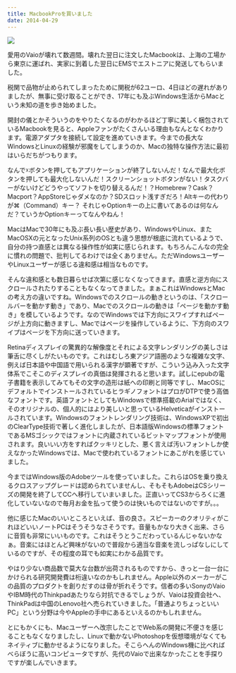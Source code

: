 ```yaml
---
title: MacbookProを買いました
date: 2014-04-29
---
```


![](https://farm8.staticflickr.com/7230/14053072244_f0f695b8fb_b_d.jpg)

愛用のVaioが壊れて数週間。壊れた翌日に注文したMacbookは、上海の工場から東京に運ばれ、実家に到着した翌日にEMSでエストニアに発送してもらいました。

税関で品物が止められてしまったために関税が62ユーロ、4日ほどの遅れがありましたが、無事に受け取ることができ、17年にも及ぶWindows生活からMacという未知の道を歩き始めました。

開封の儀とかそういうのをやりたくなるのがわかるほど丁寧に美しく梱包されているMacbookを見ると、Appleファンがたくさんいる理由もなんとなくわかります。電源アダプタを接続して設定を進めていきます。今までの長大なWindowsとLinuxの経験が邪魔をしてしまうのか、Macの独特な操作方法に最初はいらだちがつもります。

なんで☓ボタンを押してもアプリケーションが終了しないんだ！なんで最大化ボタンを押しても最大化しないんだ！スクリーンショットボタンがない！タスクバーがないけどどうやってソフトを切り替えるんだ！？Homebrew？Cask？Macport？AppStoreじゃダメなのか？SDスロット浅すぎだろ！Altキーの代わりが⌘（Command）キー？
それじゃOptionキーの上に書いてあるのは何なんだ？ていうかOptionキーってなんやねん！

MacはMacで30年にも及ぶ長い長い歴史があり、WindowsやLinux、またMacOSXの元となったUnix系列のOSとも違う思想が根底に流れているようで、自分の持つ直感とは異なる操作性が如実に感じられます。もちろんこんなの完全に慣れの問題で、批判してるわけでは全くありません。ただWindowsユーザーやLinuxユーザーが感じる違和感は相当なものです。

そんな違和感とも数日暮らせば次第に感じなくなってきます。直感と逆方向にスクロールされたりすることもなくなってきました。まぁこれはWindowsとMacの考え方の違いですね。Windowsでのスクロールの動きというのは、「スクロールバーを動かす動き」であり、Macでのスクロールの動きは「ページを動かす動き」を模しているようです。なのでWindowsでは下方向にスワイプすればページが上方向に動きますし、Macではページを操作しているように、下方向のスワイプはページを下方向に送っていきます。

Retinaディスプレイの驚異的な解像度とそれによる文字レンダリングの美しさは筆舌に尽くしがたいものです。これはむしろ東アジア語圏のような複雑な文字、例えば日本語や中国語で用いられる漢字が顕著ですが、こういう込み入った文字体系でこそこのディスプレイの真価は発揮されると思います。試しにepubの電子書籍を表示してみてもその文字の造形は紙への印刷と同等ですし、MacOSにデフォルトでインストールされているヒラギノフォントはプロがDTPで使う高価なフォントです。英語フォントとしてもWindowsで標準搭載のArialではなく、そのオリジナルの、個人的にはより美しいと思っているHelveticaがインストールされています。Windowsのフォントレンダリング技術は、WindowsXPで初出のClearType技術で著しく進化しましたが、日本語版Windowsの標準フォントであるMSゴシックではフォントに内蔵されているビットマップフォントが使用されます。良いいい方をすればクッキリとした、悪く言えば汚いフォントしか使えなかったWindowsでは、Macで使われているフォントにあこがれを感じていました。

今まではWindows版のAdobeツールを使っていました。これらはOSを乗り換えるクロスアップグレードは認められていませんし、そもそもAdobeはCSシリーズの開発を終了してCCへ移行していまいました。正直いってCS3からろくに進化していないなので毎月お金を払って使うのは快いものではないのですが。。。

他に感じたMacのいいところといえば、音の良さ。スピーカーのクオリティがこれほどいいノートPCはそうそうなさそうです。音量もかなり大きく出来、さらに音質も非常にいいものです。これはそうとうこだわっているんじゃないかなぁ。音楽にはほとんど興味がないので普段から適当な音楽を流しっぱなしにしているのですが、その程度の耳でも如実にわかる品質です。

やはり少ない商品数で莫大な台数が出荷されるものですから、きっと一台一台にかけられる研究開発費は桁違いなのかもしれません。Apple以外のメーカーがこの品質のプロダクトを創りだすのは骨が折れそうです。信者の多いSonyのVaioやIBM時代のThinkpadあたりなら対抗できるでしょうが、Vaioは投資会社へ、ThinkPadは中国のLenovo社へ売られていきました。「普通よりちょっといいPC」という分野は今やAppleの手中にあるといえるのかもしれません。

とにもかくにも、Macユーザーへ改宗したことでWeb系の開発に不便さを感じることもなくなりましたし、Linuxで動かないPhotoshopを仮想環境がなくてもネイティブに動かせるようになりました。そこらへんのWindows機に比べればべらぼうに高いコンピュータですが、先代のVaioで出来なかったことを手探りですが楽しんでいきます。
